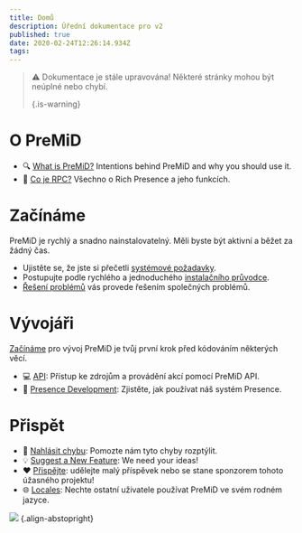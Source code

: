 ```yaml
---
title: Domů
description: Úřední dokumentace pro v2
published: true
date: 2020-02-24T12:26:14.934Z
tags:
---
```


> :warning: Dokumentace je stále upravována! Některé stránky mohou být neúplné nebo chybí. 
> 
> {.is-warning}

# O PreMiD
- :mag: [What is PreMiD?](/about) Intentions behind PreMiD and why you should use it.
- :link: [Co je RPC?](https://discordapp.com/rich-presence) Všechno o Rich Presence a jeho funkcích.

# Začínáme

PreMiD je rychlý a snadno nainstalovatelný. Měli byste být aktivní a běžet za žádný čas.

- Ujistěte se, že jste si přečetli [systémové požadavky](/install/requirements).
- Postupujte podle rychlého a jednoduchého [instalačního průvodce](/install).
- [Řešení problémů](/troubleshooting) vás provede řešením společných problémů.

# Vývojáři

[Začínáme](/dev) pro vývoj PreMiD je tvůj první krok před kódováním některých věcí.

- :computer: [API](/dev/api): Přístup ke zdrojům a provádění akcí pomocí PreMiD API.
- :wrench: [Presence Development](/dev/presence): Zjistěte, jak používat náš systém Presence.

# Přispět
- :bug: [Nahlásit chybu](https://github.com/PreMiD): Pomozte nám tyto chyby rozptýlit.
- :bulb: [Suggest a New Feature](https://discord.gg/WvfVZ8T): We need your ideas!
- :heart: [Přispějte](https://www.patreon.com/Timeraa): udělejte malý příspěvek nebo se stane sponzorem tohoto úžasného projektu!
- :globe_with_meridians: [Locales](https://translate.premid.app): Nechte ostatní uživatele používat PreMiD ve svém rodném jazyce.

![](https://beta.premid.app/img/logo.2b414dc2.gif) {.align-abstopright}